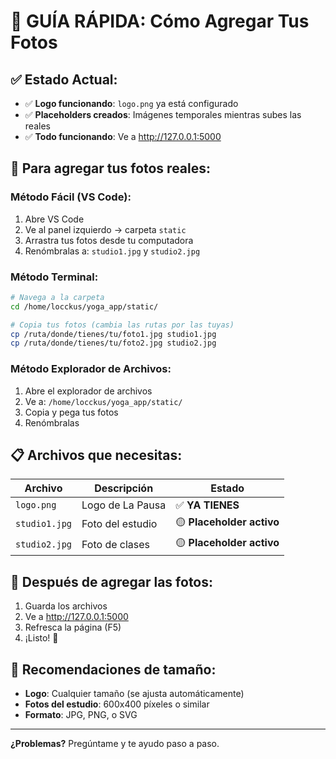 # 🚀 GUÍA RÁPIDA: Cómo Agregar Tus Fotos

## ✅ **Estado Actual:**
- ✅ **Logo funcionando**: `logo.png` ya está configurado
- ✅ **Placeholders creados**: Imágenes temporales mientras subes las reales
- ✅ **Todo funcionando**: Ve a http://127.0.0.1:5000

## 📸 **Para agregar tus fotos reales:**

### **Método Fácil (VS Code):**
1. Abre VS Code
2. Ve al panel izquierdo → carpeta `static`
3. Arrastra tus fotos desde tu computadora
4. Renómbralas a: `studio1.jpg` y `studio2.jpg`

### **Método Terminal:**
```bash
# Navega a la carpeta
cd /home/locckus/yoga_app/static/

# Copia tus fotos (cambia las rutas por las tuyas)
cp /ruta/donde/tienes/tu/foto1.jpg studio1.jpg
cp /ruta/donde/tienes/tu/foto2.jpg studio2.jpg
```

### **Método Explorador de Archivos:**
1. Abre el explorador de archivos
2. Ve a: `/home/locckus/yoga_app/static/`
3. Copia y pega tus fotos
4. Renómbralas

## 📋 **Archivos que necesitas:**

| Archivo | Descripción | Estado |
|---------|-------------|--------|
| `logo.png` | Logo de La Pausa | ✅ **YA TIENES** |
| `studio1.jpg` | Foto del estudio | 🟡 **Placeholder activo** |
| `studio2.jpg` | Foto de clases | 🟡 **Placeholder activo** |

## 🔄 **Después de agregar las fotos:**
1. Guarda los archivos
2. Ve a http://127.0.0.1:5000
3. Refresca la página (F5)
4. ¡Listo! 🎉

## 📐 **Recomendaciones de tamaño:**
- **Logo**: Cualquier tamaño (se ajusta automáticamente)
- **Fotos del estudio**: 600x400 píxeles o similar
- **Formato**: JPG, PNG, o SVG

---
**¿Problemas?** Pregúntame y te ayudo paso a paso.
